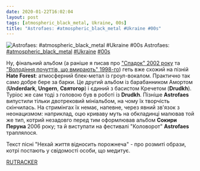 ```yaml
---
date: 2020-01-22T16:02:04
layout: post
tags: [atmospheric_black_metal, Ukraine, 00s]
title: "Astrofaes: #atmospheric_black_metal #Ukraine #00s"
---
```

![Astrofaes: #atmospheric_black_metal #Ukraine #00s](https://res.cloudinary.com/vast-space-unexplored/image/upload/q_auto,dpr_auto,w_auto/photos/photo_859_22-01-2020_16-02-04.jpg)
Astrofaes: [#atmospheric_black_metal](/tags/#atmospheric_black_metal) [#Ukraine](/tags/#Ukraine) [#00s](/tags/#00s)

Ну, фінальний альбом (а раніше я писав про [&quot;Спадок&quot; 2002 року](/2019-11-21-astrofaes--black-metal-atmospheric-black-metal-ukraine) та [&quot;Володіння почуттів, що вмирають&quot; 1998-го](/2019-10-16-astrofaes--pagan-black-metal-symphonic-black-metal)) геть вже схожий на пізній **Hate Forest**: атмосферний блек-метал із гроул-вокалом. Практично так само добре бере за барки. Це другий альбом із барабанником Амортом (**Underdark**, **Ungern**, **Святогор**) і єдиний з басистом Кречетом (**Drudkh**). Туріос же сам тоді з головою був в роботі із **Drudkh**. Пізніше **Astrofaes** випустили тільки двотрековий мініальбом, на чому їх творчість скінчилась. На стримінгах їх немає, напевне, через явний зв&#39;язок з неонацизмом: наприклад, оцю криваву муть на обкладинці малював той же тип, котрий незадовго перед тим оформлював альбом **Сокири Перуна** 2006 року; та й виступати на фестивалі &quot;Коловорот&quot; **Astrofaes** траплялося.

Текст пісні &quot;Нехай життя відносить порожнеча&quot; - про розмиті образи, котрі постають у свідомості особи, що медитує.

[RUTRACKER](https://rutracker.org/forum/viewtopic.php?t=3308717)